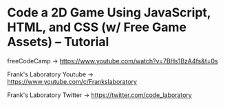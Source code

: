 # Code a 2D Game Using JavaScript, HTML, and CSS (w/ Free Game Assets) – Tutorial

freeCodeCamp -> <https://www.youtube.com/watch?v=7BHs1BzA4fs&t=0s>

Frank's Laboratory Youtube -> https://www.youtube.com/c/Frankslaboratory

Frank's Laboratory Twitter -> https://twitter.com/code_laboratory
